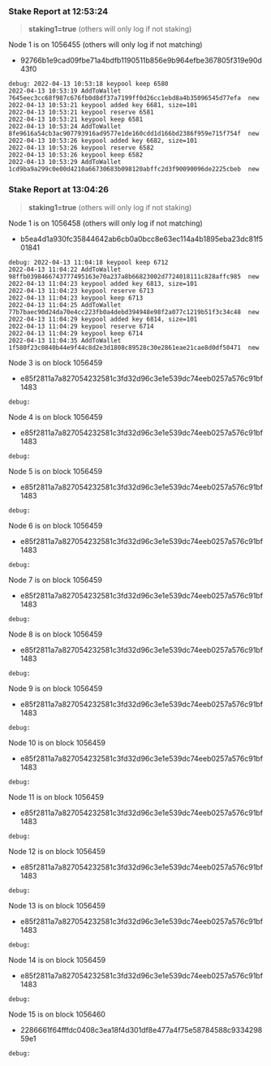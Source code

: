 
### Stake Report at 12:53:24

> **staking1=true** (others will only log if not staking)

Node 1 is on 1056455 (others will only log if not matching)
 - 92766b1e9cad09fbe71a4bdfb1190511b856e9b964efbe367805f319e90d43f0
```
debug: 2022-04-13 10:53:18 keypool keep 6580
2022-04-13 10:53:19 AddToWallet 7645eec3cc68f987c676fb0d8df37a7199ff0d26cc1ebd8a4b35096545d77efa  new
2022-04-13 10:53:21 keypool added key 6681, size=101
2022-04-13 10:53:21 keypool reserve 6581
2022-04-13 10:53:21 keypool keep 6581
2022-04-13 10:53:24 AddToWallet 8fe9616a54cb3ac907793916ad9577e1de160cdd1d166bd2386f959e715f754f  new
2022-04-13 10:53:26 keypool added key 6682, size=101
2022-04-13 10:53:26 keypool reserve 6582
2022-04-13 10:53:26 keypool keep 6582
2022-04-13 10:53:29 AddToWallet 1cd9ba9a299c0e00d4210a66730683b098120abffc2d3f90090096de2225cbeb  new
```

### Stake Report at 13:04:26

> **staking1=true** (others will only log if not staking)

Node 1 is on 1056458 (others will only log if not matching)
 - b5ea4d1a930fc35844642ab6cb0a0bcc8e63ec114a4b1895eba23dc81f501841
```
debug: 2022-04-13 11:04:18 keypool keep 6712
2022-04-13 11:04:22 AddToWallet 98ffb0398466743777495163e70a237a8b66823002d7724018111c828affc985  new
2022-04-13 11:04:23 keypool added key 6813, size=101
2022-04-13 11:04:23 keypool reserve 6713
2022-04-13 11:04:23 keypool keep 6713
2022-04-13 11:04:25 AddToWallet 77b7baec90d24da70e4cc223fb0a4debd394948e98f2a077c1219b51f3c34c48  new
2022-04-13 11:04:29 keypool added key 6814, size=101
2022-04-13 11:04:29 keypool reserve 6714
2022-04-13 11:04:29 keypool keep 6714
2022-04-13 11:04:35 AddToWallet 1f580f23c0840b44e9f44c8d2e3d1808c89528c30e2861eae21cae8d0df50471  new
```

Node 3 is on block 1056459
 - e85f2811a7a827054232581c3fd32d96c3e1e539dc74eeb0257a576c91bf1483
```
debug: 
```

Node 4 is on block 1056459
 - e85f2811a7a827054232581c3fd32d96c3e1e539dc74eeb0257a576c91bf1483
```
debug: 
```

Node 5 is on block 1056459
 - e85f2811a7a827054232581c3fd32d96c3e1e539dc74eeb0257a576c91bf1483
```
debug: 
```

Node 6 is on block 1056459
 - e85f2811a7a827054232581c3fd32d96c3e1e539dc74eeb0257a576c91bf1483
```
debug: 
```

Node 7 is on block 1056459
 - e85f2811a7a827054232581c3fd32d96c3e1e539dc74eeb0257a576c91bf1483
```
debug: 
```

Node 8 is on block 1056459
 - e85f2811a7a827054232581c3fd32d96c3e1e539dc74eeb0257a576c91bf1483
```
debug: 
```

Node 9 is on block 1056459
 - e85f2811a7a827054232581c3fd32d96c3e1e539dc74eeb0257a576c91bf1483
```
debug: 
```

Node 10 is on block 1056459
 - e85f2811a7a827054232581c3fd32d96c3e1e539dc74eeb0257a576c91bf1483
```
debug: 
```

Node 11 is on block 1056459
 - e85f2811a7a827054232581c3fd32d96c3e1e539dc74eeb0257a576c91bf1483
```
debug: 
```

Node 12 is on block 1056459
 - e85f2811a7a827054232581c3fd32d96c3e1e539dc74eeb0257a576c91bf1483
```
debug: 
```

Node 13 is on block 1056459
 - e85f2811a7a827054232581c3fd32d96c3e1e539dc74eeb0257a576c91bf1483
```
debug: 
```

Node 14 is on block 1056459
 - e85f2811a7a827054232581c3fd32d96c3e1e539dc74eeb0257a576c91bf1483
```
debug: 
```

Node 15 is on block 1056460
 - 2286661f64fffdc0408c3ea18f4d301df8e477a4f75e58784588c933429859e1
```
debug: 
```
